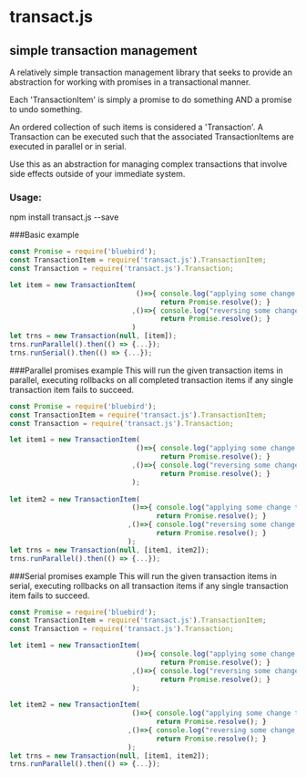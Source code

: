 # transact.js

## simple transaction management

A relatively simple transaction management library that seeks to provide an abstraction for working with promises in a transactional manner.

Each 'TransactionItem' is simply a promise to do something AND a promise to undo something. 

An ordered collection of such items is considered a 'Transaction'. A Transaction can be executed such that the associated TransactionItems are executed in parallel or in serial.

Use this as an abstraction for managing complex transactions that involve side effects outside of your immediate system.

### Usage:

npm install transact.js --save

###Basic example
```javascript
const Promise = require('bluebird');
const TransactionItem = require('transact.js').TransactionItem;
const Transaction = require('transact.js').Transaction;

let item = new TransactionItem( 
                               ()=>{ console.log("applying some change to some system"); 
                                     return Promise.resolve(); } 
                              ,()=>{ console.log("reversing some change to some system"); 
                                     return Promise.resolve(); } 
                              ) 
let trns = new Transaction(null, [item]); 
trns.runParallel().then(() => {...}); 
trns.runSerial().then(() => {...});
```

###Parallel promises example
This will run the given transaction items in parallel, executing rollbacks on all completed transaction items if any single transaction item fails to succeed.
```javascript
const Promise = require('bluebird');
const TransactionItem = require('transact.js').TransactionItem;
const Transaction = require('transact.js').Transaction;

let item1 = new TransactionItem( 
                               ()=>{ console.log("applying some change to some system"); 
                                     return Promise.resolve(); } 
                              ,()=>{ console.log("reversing some change to some system"); 
                                     return Promise.resolve(); } 
                              );
                               
let item2 = new TransactionItem( 
                              ()=>{ console.log("applying some change to some system"); 
                                    return Promise.resolve(); } 
                             ,()=>{ console.log("reversing some change to some system"); 
                                    return Promise.resolve(); } 
                             );
let trns = new Transaction(null, [item1, item2]); 
trns.runParallel().then(() => {...}); 
```

###Serial promises example
This will run the given transaction items in serial, executing rollbacks on all transaction items if any single transaction item fails to succeed.
```javascript
const Promise = require('bluebird');
const TransactionItem = require('transact.js').TransactionItem;
const Transaction = require('transact.js').Transaction;

let item1 = new TransactionItem( 
                               ()=>{ console.log("applying some change to some system"); 
                                     return Promise.resolve(); } 
                              ,()=>{ console.log("reversing some change to some system"); 
                                     return Promise.resolve(); } 
                              );
                               
let item2 = new TransactionItem( 
                              ()=>{ console.log("applying some change to some system"); 
                                    return Promise.resolve(); } 
                             ,()=>{ console.log("reversing some change to some system"); 
                                    return Promise.resolve(); } 
                             );
let trns = new Transaction(null, [item1, item2]); 
trns.runParallel().then(() => {...}); 
```